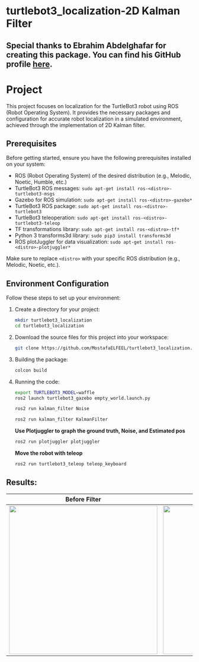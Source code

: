 # turtlebot3_localization-2D Kalman Filter

## Special thanks to **Ebrahim Abdelghafar** for creating this package. You can find his GitHub profile [here](https://github.com/ebrahimabdelghfar).



# Project
This project focuses on localization for the TurtleBot3 robot using ROS (Robot Operating System). It provides the necessary packages and configuration for accurate robot localization in a simulated environment, achieved through the implementation of 2D Kalman filter.

## Prerequisites

Before getting started, ensure you have the following prerequisites installed on your system:

- ROS (Robot Operating System) of the desired distribution (e.g., Melodic, Noetic, Humble, etc.)
- TurtleBot3 ROS messages: `sudo apt-get install ros-<distro>-turtlebot3-msgs`
- Gazebo for ROS simulation: `sudo apt-get install ros-<distro>-gazebo*`
- TurtleBot3 ROS package: `sudo apt-get install ros-<distro>-turtlebot3`
- TurtleBot3 teleoperation: `sudo apt-get install ros-<distro>-turtlebot3-teleop`
- TF transformations library: `sudo apt-get install ros-<distro>-tf*`
- Python 3 transforms3d library: `sudo pip3 install transforms3d`
- ROS plotJuggler for data visualization: `sudo apt-get install ros-<distro>-plotjuggler*`

Make sure to replace `<distro>` with your specific ROS distribution (e.g., Melodic, Noetic, etc.).

## Environment Configuration

Follow these steps to set up your environment:

1. Create a directory for your project:

   ```bash
   mkdir turtlebot3_localization
   cd turtlebot3_localization
   ```
2. Download the source files for this project into your workspace:

   ```bash
   git clone https://github.com/MostafaELFEEL/turtlebot3_localization.git
   ```
3. Building the package:
   ```bash
   colcon build
   ```
4. Running the code:
   ```bash
   export TURTLEBOT3_MODEL=waffle
   ros2 launch turtlebot3_gazebo empty_world.launch.py
   ```
   
   ```bash
   ros2 run kalman_filter Noise
   ```
   
   ```bash
   ros2 run kalman_filter KalmanFilter
   ```
   
   **Use Plotjuggler to graph the ground truth, Noise, and Estimated pos**
   ```bash
   ros2 run plotjuggler plotjuggler
   ```

   **Move the robot with teleop**
   ```bash
   ros2 run turtlebot3_teleop teleop_keyboard
   ```

## Results:
| Before Filter | After Filter |
| --- | --- |
| <img src="https://github.com/MostafaELFEEL/turtlebot3_localization_kalman_Filter/assets/106331831/7cd44ee4-7cdf-4af2-a582-f058d30ef22d" width="400" /> | <img src="https://github.com/MostafaELFEEL/turtlebot3_localization_kalman_Filter/assets/106331831/6bb90139-0139-4c4b-9755-fbfa8bbab77b" width="400" /> |
